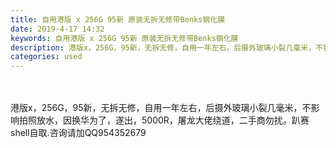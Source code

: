 ```yaml
---
title: 自用港版 x 256G 95新 原装无拆无修带Benks钢化膜
date: 2019-4-17 14:32
keywords: 自用港版 x 256G 95新 原装无拆无修带Benks钢化膜
description: 港版x，256G，95新，无拆无修，自用一年左右，后摄外玻璃小裂几毫米，不影响拍照放水，因换华为了，遂出，5000R，屠龙大佬绕道，二手商勿扰。趴赛shell自取.咨询请加QQ954352679
categories: used
---
```

<td class="t_f" id="postmessage_3528127">

<br/>
<br/>
港版x，256G，95新，无拆无修，自用一年左右，后摄外玻璃小裂几毫米，不影响拍照放水，因换华为了，遂出，5000R，屠龙大佬绕道，二手商勿扰。趴赛shell自取.咨询请加QQ954352679<br/>
</td>
